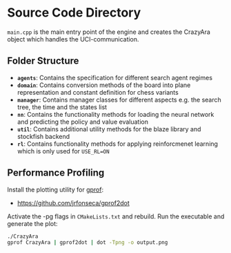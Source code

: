 # Source Code Directory

`main.cpp` is the main entry point of the engine and creates the CrazyAra object which handles the UCI-communication.

## Folder Structure
*   **`agents`**: Contains the specification for different search agent regimes
*   **`domain`**: Contains conversion methods of the board into plane representation and constant definition for chess variants
*   **`manager`**: Contains manager classes for different aspects e.g. the search tree, the time and the states list
*   **`nn`**: Contains the functionality methods for loading the neural network and predicting the policy and value evaluation
*   **`util`**: Contains additional utility methods for the blaze library and stockfish backend
*   **`rl`**: Contains functionality methods for applying reinforcmenet learning which is only used for `USE_RL=ON`

## Performance Profiling 

Install the plotting utility for [gprof](https://ftp.gnu.org/old-gnu/Manuals/gprof-2.9.1/html_mono/gprof.html):
* https://github.com/jrfonseca/gprof2dot

Activate the -pg flags in `CMakeLists.txt` and rebuild.
Run the executable and generate the plot:
```bash
./CrazyAra
gprof CrazyAra | gprof2dot | dot -Tpng -o output.png
```
